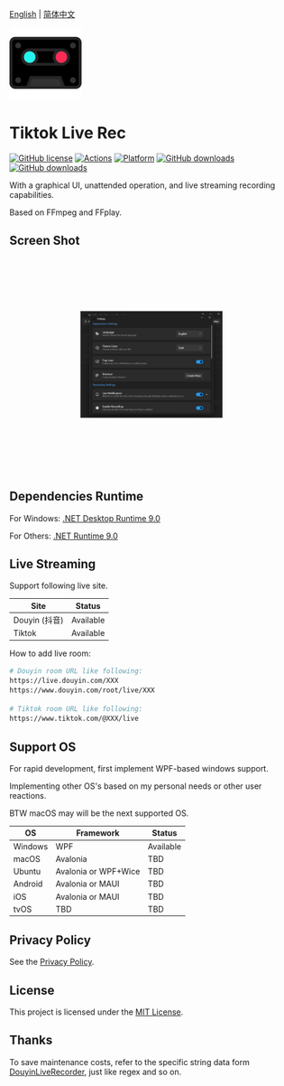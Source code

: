 [English](README.md) | [简体中文](README.zh-Hans.md)

<img src="branding/logo.png" />

# Tiktok Live Rec

[![GitHub license](https://img.shields.io/github/license/emako/TiktokLiveRec)](https://github.com/emako/TiktokLiveRec/blob/master/LICENSE) [![Actions](https://github.com/emako/TiktokLiveRec/actions/workflows/build.yml/badge.svg)](https://github.com/emako/TiktokLiveRec/actions/workflows/library.nuget.yml) [![Platform](https://img.shields.io/badge/platform-Windows-blue?logo=windowsxp&color=1E9BFA)](https://dotnet.microsoft.com/en-us/download/dotnet/latest/runtime) [![GitHub downloads](https://img.shields.io/github/downloads/emako/TiktokLiveRec/total)](https://github.com/emako/TiktokLiveRec/releases)
[![GitHub downloads](https://img.shields.io/github/downloads/emako/TiktokLiveRec/latest/total)](https://github.com/emako/TiktokLiveRec/releases)

With a graphical UI, unattended operation, and live streaming recording capabilities.

Based on FFmpeg and FFplay.

## Screen Shot

<img src="assets/image-20241113165355466.png" alt="image-20241113165355466" style="transform:scale(0.5);" />

## Dependencies Runtime

For Windows: [.NET Desktop Runtime 9.0](https://dotnet.microsoft.com/en-us/download/dotnet/9.0)

For Others: [.NET Runtime 9.0](https://dotnet.microsoft.com/en-us/download/dotnet/9.0)

## Live Streaming

Support following live site.

| Site          | Status    |
| ------------- | --------- |
| Douyin (抖音) | Available |
| Tiktok        | Available |

How to add live room:

```bash
# Douyin room URL like following:
https://live.douyin.com/XXX
https://www.douyin.com/root/live/XXX

# Tiktok room URL like following:
https://www.tiktok.com/@XXX/live
```

## Support OS

For rapid development, first implement WPF-based windows support.

Implementing other OS's based on my personal needs or other user reactions.

BTW macOS may will be the next supported OS.

| OS      | Framework            | Status    |
| ------- | -------------------- | --------- |
| Windows | WPF                  | Available |
| macOS   | Avalonia             | TBD       |
| Ubuntu  | Avalonia or WPF+Wice | TBD       |
| Android | Avalonia or MAUI     | TBD       |
| iOS     | Avalonia or MAUI     | TBD       |
| tvOS    | TBD                  | TBD       |

## Privacy Policy

See the [Privacy Policy](PrivacyPolicy.md).

## License

This project is licensed under the [MIT License](LICENSE).

## Thanks

To save maintenance costs, refer to the specific string data form [DouyinLiveRecorder](https://github.com/ihmily/DouyinLiveRecorder), just like regex and so on.

